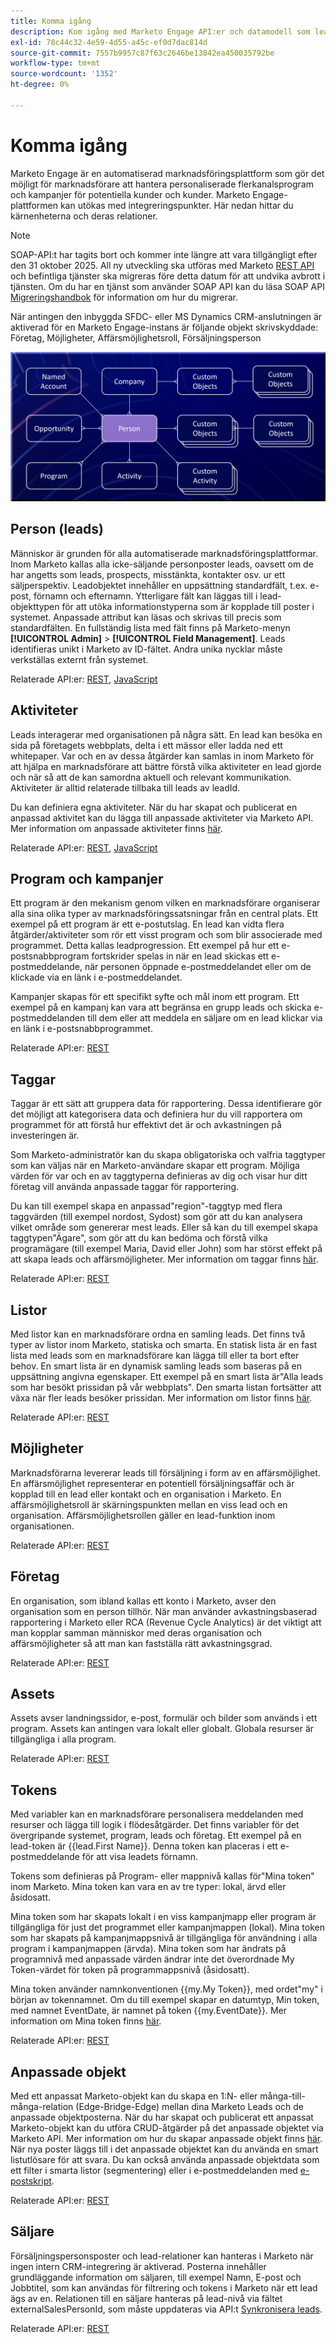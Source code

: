 ```yaml
---
title: Komma igång
description: Kom igång med Marketo Engage API:er och datamodell som leads, aktiviteter, program, taggar, listor, REST-vägledning och SOAP-meddelande om borttagning.
exl-id: 78c44c32-4e59-4d55-a45c-ef0d7dac814d
source-git-commit: 7557b9957c87f63c2646be13842ea450035792be
workflow-type: tm+mt
source-wordcount: '1352'
ht-degree: 0%

---
```


# Komma igång

Marketo Engage är en automatiserad marknadsföringsplattform som gör det möjligt för marknadsförare att hantera personaliserade flerkanalsprogram och kampanjer för potentiella kunder och kunder. Marketo Engage-plattformen kan utökas med integreringspunkter. Här nedan hittar du kärnenheterna och deras relationer.

>[!NOTE]
>SOAP-API:t har tagits bort och kommer inte längre att vara tillgängligt efter den 31 oktober 2025. All ny utveckling ska utföras med Marketo [REST API](./rest-api/rest-api.md) och befintliga tjänster ska migreras före detta datum för att undvika avbrott i tjänsten. Om du har en tjänst som använder SOAP API kan du läsa SOAP API [Migreringshandbok](./soap-api/migration.md) för information om hur du migrerar.
>

När antingen den inbyggda SFDC- eller MS Dynamics CRM-anslutningen är aktiverad för en Marketo Engage-instans är följande objekt skrivskyddade: Företag, Möjligheter, Affärsmöjlighetsroll, Försäljningsperson

![Datamodell](assets/data_model.png)

## Person (leads)

Människor är grunden för alla automatiserade marknadsföringsplattformar. Inom Marketo kallas alla icke-säljande personposter leads, oavsett om de har angetts som leads, prospects, misstänkta, kontakter osv. ur ett säljperspektiv. Leadobjektet innehåller en uppsättning standardfält, t.ex. e-post, förnamn och efternamn. Ytterligare fält kan läggas till i lead-objekttypen för att utöka informationstyperna som är kopplade till poster i systemet. Anpassade attribut kan läsas och skrivas till precis som standardfälten. En fullständig lista med fält finns på Marketo-menyn **[!UICONTROL Admin]** > **[!UICONTROL Field Management]**. Leads identifieras unikt i Marketo av ID-fältet. Andra unika nycklar måste verkställas externt från systemet.

Relaterade API:er: [REST](https://developer.adobe.com/marketo-apis/api/mapi/#tag/Leads), [JavaScript](javascript-api/lead-tracking.md#lead-tracking-api)

## Aktiviteter

Leads interagerar med organisationen på några sätt. En lead kan besöka en sida på företagets webbplats, delta i ett mässor eller ladda ned ett whitepaper. Var och en av dessa åtgärder kan samlas in inom Marketo för att hjälpa en marknadsförare att bättre förstå vilka aktiviteter en lead gjorde och när så att de kan samordna aktuell och relevant kommunikation. Aktiviteter är alltid relaterade tillbaka till leads av leadId.

Du kan definiera egna aktiviteter. När du har skapat och publicerat en anpassad aktivitet kan du lägga till anpassade aktiviteter via Marketo API. Mer information om anpassade aktiviteter finns [här](https://experienceleague.adobe.com/sv/docs/marketo/using/product-docs/administration/marketo-custom-activities/understanding-custom-activities).

Relaterade API:er: [REST](https://developer.adobe.com/marketo-apis/api/mapi/#tag/Activities), [JavaScript](javascript-api/lead-tracking.md#munchkin-behavior)

## Program och kampanjer

Ett program är den mekanism genom vilken en marknadsförare organiserar alla sina olika typer av marknadsföringssatsningar från en central plats. Ett exempel på ett program är ett e-postutslag. En lead kan vidta flera åtgärder/aktiviteter som rör ett visst program och som blir associerade med programmet. Detta kallas leadprogression. Ett exempel på hur ett e-postsnabbprogram fortskrider spelas in när en lead skickas ett e-postmeddelande, när personen öppnade e-postmeddelandet eller om de klickade via en länk i e-postmeddelandet.

Kampanjer skapas för ett specifikt syfte och mål inom ett program. Ett exempel på en kampanj kan vara att begränsa en grupp leads och skicka e-postmeddelanden till dem eller att meddela en säljare om en lead klickar via en länk i e-postsnabbprogrammet.

Relaterade API:er: [REST](https://developer.adobe.com/marketo-apis/api/mapi/#tag/Campaigns)

## Taggar

Taggar är ett sätt att gruppera data för rapportering. Dessa identifierare gör det möjligt att kategorisera data och definiera hur du vill rapportera om programmet för att förstå hur effektivt det är och avkastningen på investeringen är.

Som Marketo-administratör kan du skapa obligatoriska och valfria taggtyper som kan väljas när en Marketo-användare skapar ett program. Möjliga värden för var och en av taggtyperna definieras av dig och visar hur ditt företag vill använda anpassade taggar för rapportering.

Du kan till exempel skapa en anpassad&quot;region&quot;-taggtyp med flera taggvärden (till exempel nordost, Sydost) som gör att du kan analysera vilket område som genererar mest leads. Eller så kan du till exempel skapa taggtypen&quot;Ägare&quot;, som gör att du kan bedöma och förstå vilka programägare (till exempel Maria, David eller John) som har störst effekt på att skapa leads och affärsmöjligheter. Mer information om taggar finns [här](https://experienceleague.adobe.com/sv/docs/marketo/using/product-docs/core-marketo-concepts/programs/working-with-programs/understanding-tags).

Relaterade API:er: [REST](https://developer.adobe.com/marketo-apis/api/asset/)

## Listor

Med listor kan en marknadsförare ordna en samling leads. Det finns två typer av listor inom Marketo, statiska och smarta. En statisk lista är en fast lista med leads som en marknadsförare kan lägga till eller ta bort efter behov. En smart lista är en dynamisk samling leads som baseras på en uppsättning angivna egenskaper. Ett exempel på en smart lista är&quot;Alla leads som har besökt prissidan på vår webbplats&quot;. Den smarta listan fortsätter att växa när fler leads besöker prissidan. Mer information om listor finns [här](https://experienceleague.adobe.com/sv/docs/marketo/using/home).

Relaterade API:er: [REST](https://developer.adobe.com/marketo-apis/api/asset/#tag/Static-Lists)

## Möjligheter

Marknadsförarna levererar leads till försäljning i form av en affärsmöjlighet. En affärsmöjlighet representerar en potentiell försäljningsaffär och är kopplad till en lead eller kontakt och en organisation i Marketo. En affärsmöjlighetsroll är skärningspunkten mellan en viss lead och en organisation. Affärsmöjlighetsrollen gäller en lead-funktion inom organisationen.

Relaterade API:er: [REST](https://developer.adobe.com/marketo-apis/api/mapi/#tag/Opportunities)

## Företag

En organisation, som ibland kallas ett konto i Marketo, avser den organisation som en person tillhör. När man använder avkastningsbaserad rapportering i Marketo eller RCA (Revenue Cycle Analytics) är det viktigt att man kopplar samman människor med deras organisation och affärsmöjligheter så att man kan fastställa rätt avkastningsgrad.

Relaterade API:er: [REST](https://developer.adobe.com/marketo-apis/api/mapi/#tag/Companies)

## Assets

Assets avser landningssidor, e-post, formulär och bilder som används i ett program. Assets kan antingen vara lokalt eller globalt. Globala resurser är tillgängliga i alla program.

Relaterade API:er: [REST](https://developer.adobe.com/marketo-apis/api/asset/)

## Tokens

Med variabler kan en marknadsförare personalisera meddelanden med resurser och lägga till logik i flödesåtgärder. Det finns variabler för det övergripande systemet, program, leads och företag. Ett exempel på en lead-token är {{lead.First Name}}. Denna token kan placeras i ett e-postmeddelande för att visa leadets förnamn.

Tokens som definieras på Program- eller mappnivå kallas för&quot;Mina token&quot; inom Marketo. Mina token kan vara en av tre typer: lokal, ärvd eller åsidosatt.

Mina token som har skapats lokalt i en viss kampanjmapp eller program är tillgängliga för just det programmet eller kampanjmappen (lokal). Mina token som har skapats på kampanjmappsnivå är tillgängliga för användning i alla program i kampanjmappen (ärvda). Mina token som har ändrats på programnivå med anpassade värden ändrar inte det överordnade My Token-värdet för token på programmappsnivå (åsidosatt).

Mina token använder namnkonventionen {{my.My Token}}, med ordet&quot;my&quot; i början av tokennamnet. Om du till exempel skapar en datumtyp, Min token, med namnet EventDate, är namnet på token {{my.EventDate}}. Mer information om Mina token finns [här](https://experienceleague.adobe.com/sv/docs/marketo/using/product-docs/core-marketo-concepts/programs/tokens/understanding-my-tokens-in-a-program).

Relaterade API:er: [REST](https://developer.adobe.com/marketo-apis/api/asset/#tag/Tokens)

## Anpassade objekt

Med ett anpassat Marketo-objekt kan du skapa en 1:N- eller många-till-många-relation (Edge-Bridge-Edge) mellan dina Marketo Leads och de anpassade objektposterna. När du har skapat och publicerat ett anpassat Marketo-objekt kan du utföra CRUD-åtgärder på det anpassade objektet via Marketo API. Mer information om hur du skapar anpassade objekt finns [här](https://experienceleague.adobe.com/sv/docs/marketo/using/home). När nya poster läggs till i det anpassade objektet kan du använda en smart listutlösare för att svara. Du kan också använda anpassade objektdata som ett filter i smarta listor (segmentering) eller i e-postmeddelanden med [e-postskript](email-scripting.md).

Relaterade API:er: [REST](https://developer.adobe.com/marketo-apis/api/mapi/#tag/Custom-Objects)

## Säljare

Försäljningspersonsposter och lead-relationer kan hanteras i Marketo när ingen intern CRM-integrering är aktiverad. Posterna innehåller grundläggande information om säljaren, till exempel Namn, E-post och Jobbtitel, som kan användas för filtrering och tokens i Marketo när ett lead ägs av en. Relationen till en säljare hanteras på lead-nivå via fältet externalSalesPersonId, som måste uppdateras via API:t [Synkronisera leads](https://developer.adobe.com/marketo-apis/api/mapi/#tag/Leads/operation/syncLeadUsingPOST).

Relaterade API:er: [REST](https://developer.adobe.com/marketo-apis/api/mapi/#tag/Sales-Persons)
